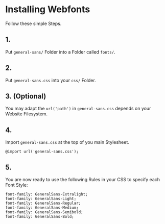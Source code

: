 # Installing Webfonts
Follow these simple Steps.

## 1.
Put `general-sans/` Folder into a Folder called `fonts/`.

## 2.
Put `general-sans.css` into your `css/` Folder.

## 3. (Optional)
You may adapt the `url('path')` in `general-sans.css` depends on your Website Filesystem.

## 4.
Import `general-sans.css` at the top of you main Stylesheet.

```
@import url('general-sans.css');
```

## 5.
You are now ready to use the following Rules in your CSS to specify each Font Style:
```
font-family: GeneralSans-Extralight;
font-family: GeneralSans-Light;
font-family: GeneralSans-Regular;
font-family: GeneralSans-Medium;
font-family: GeneralSans-Semibold;
font-family: GeneralSans-Bold;

```

